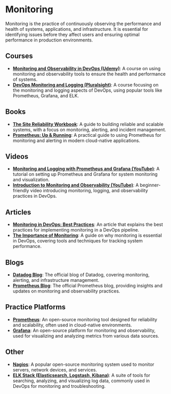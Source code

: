 # Monitoring
Monitoring is the practice of continuously observing the performance and health of systems, applications, and infrastructure. It is essential for identifying issues before they affect users and ensuring optimal performance in production environments.

## Courses
- **[Monitoring and Observability in DevOps (Udemy)](https://www.udemy.com/course/monitoring-and-observability-in-devops/)**: A course on using monitoring and observability tools to ensure the health and performance of systems.
- **[DevOps Monitoring and Logging (Pluralsight)](https://www.pluralsight.com/courses/devops-monitoring-logging)**: A course focusing on the monitoring and logging aspects of DevOps, using popular tools like Prometheus, Grafana, and ELK.

## Books
- **[The Site Reliability Workbook](https://www.amazon.com/Site-Reliability-Workbook-Practical-Solutions/dp/1492023456)**: A guide to building reliable and scalable systems, with a focus on monitoring, alerting, and incident management.
- **[Prometheus: Up & Running](https://www.amazon.com/Prometheus-Up-Running-Applications-Observability/dp/1492034145)**: A practical guide to using Prometheus for monitoring and alerting in modern cloud-native applications.

## Videos
- **[Monitoring and Logging with Prometheus and Grafana (YouTube)](https://www.youtube.com/watch?v=6nKQ3ehyvhA)**: A tutorial on setting up Prometheus and Grafana for system monitoring and visualization.
- **[Introduction to Monitoring and Observability (YouTube)](https://www.youtube.com/watch?v=7e2qC0J6HvI)**: A beginner-friendly video introducing monitoring, logging, and observability practices in DevOps.

## Articles
- **[Monitoring in DevOps: Best Practices](https://www.dynatrace.com/news/blog/monitoring-best-practices/)**: An article that explains the best practices for implementing monitoring in a DevOps pipeline.
- **[The Importance of Monitoring](https://www.oreilly.com/library/view/the-importance-of-monitoring/9781098123179/)**: A guide on why monitoring is essential in DevOps, covering tools and techniques for tracking system performance.

## Blogs
- **[Datadog Blog](https://www.datadoghq.com/blog/)**: The official blog of Datadog, covering monitoring, alerting, and infrastructure management.
- **[Prometheus Blog](https://prometheus.io/blog/)**: The official Prometheus blog, providing insights and updates on monitoring and observability practices.

## Practice Platforms
- **[Prometheus](https://prometheus.io/)**: An open-source monitoring tool designed for reliability and scalability, often used in cloud-native environments.
- **[Grafana](https://grafana.com/)**: An open-source platform for monitoring and observability, used for visualizing and analyzing metrics from various data sources.

## Other
- **[Nagios](https://www.nagios.org/)**: A popular open-source monitoring system used to monitor servers, network devices, and services.
- **[ELK Stack (Elasticsearch, Logstash, Kibana)](https://www.elastic.co/what-is/elk-stack)**: A suite of tools for searching, analyzing, and visualizing log data, commonly used in DevOps for monitoring and troubleshooting.
